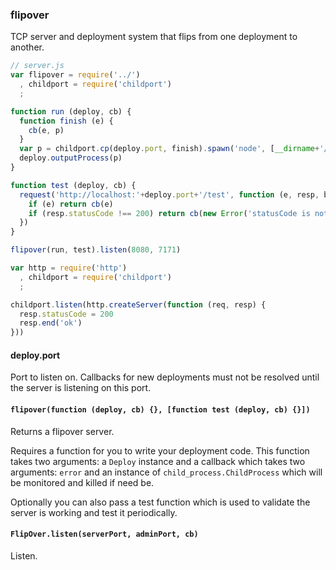 ### flipover

TCP server and deployment system that flips from one deployment to another.

```javascript
// server.js
var flipover = require('../')
  , childport = require('childport')
  ;

function run (deploy, cb) {
  function finish (e) {
    cb(e, p)
  }
  var p = childport.cp(deploy.port, finish).spawn('node', [__dirname+'/child.js'])
  deploy.outputProcess(p)
}

function test (deploy, cb) {
  request('http://localhost:'+deploy.port+'/test', function (e, resp, body) {
    if (e) return cb(e)
    if (resp.statusCode !== 200) return cb(new Error('statusCode is not 200', resp.statusCode))
  })
}

flipover(run, test).listen(8080, 7171)
```
```javascript
var http = require('http')
  , childport = require('childport')
  ;

childport.listen(http.createServer(function (req, resp) {
  resp.statusCode = 200
  resp.end('ok')
}))
```

#### deploy.port

Port to listen on. Callbacks for new deployments must not be resolved until the server is listening on this port.

#### `flipover(function (deploy, cb) {}, [function test (deploy, cb) {}])`

Returns a flipover server.

Requires a function for you to write your deployment code. This function takes two arguments: a `Deploy` instance and a callback which takes two arguments: `error` and an instance of `child_process.ChildProcess` which will be monitored and killed if need be.

Optionally you can also pass a test function which is used to validate the server is working and test it periodically.

#### `FlipOver.listen(serverPort, adminPort, cb)`

Listen.